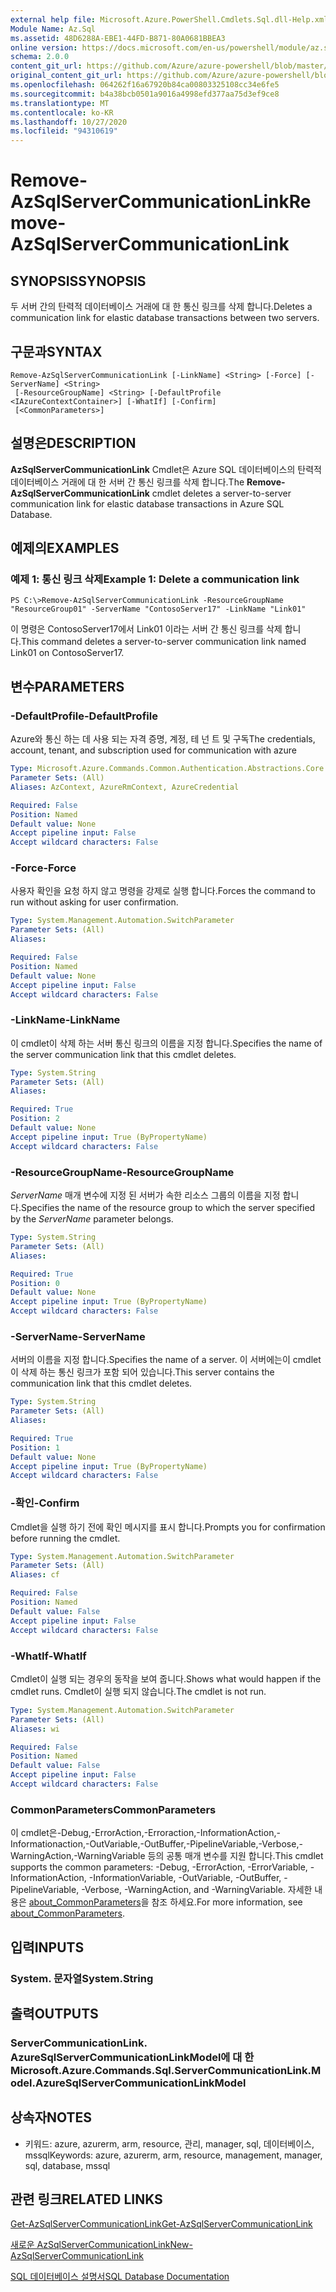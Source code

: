 ```yaml
---
external help file: Microsoft.Azure.PowerShell.Cmdlets.Sql.dll-Help.xml
Module Name: Az.Sql
ms.assetid: 48D6288A-EBE1-44FD-B871-80A0681BBEA3
online version: https://docs.microsoft.com/en-us/powershell/module/az.sql/remove-azsqlservercommunicationlink
schema: 2.0.0
content_git_url: https://github.com/Azure/azure-powershell/blob/master/src/Sql/Sql/help/Remove-AzSqlServerCommunicationLink.md
original_content_git_url: https://github.com/Azure/azure-powershell/blob/master/src/Sql/Sql/help/Remove-AzSqlServerCommunicationLink.md
ms.openlocfilehash: 064262f16a67920b84ca00803325108cc34e6fe5
ms.sourcegitcommit: b4a38bcb0501a9016a4998efd377aa75d3ef9ce8
ms.translationtype: MT
ms.contentlocale: ko-KR
ms.lasthandoff: 10/27/2020
ms.locfileid: "94310619"
---
```

# <span data-ttu-id="82c5f-101">Remove-AzSqlServerCommunicationLink</span><span class="sxs-lookup"><span data-stu-id="82c5f-101">Remove-AzSqlServerCommunicationLink</span></span>

## <span data-ttu-id="82c5f-102">SYNOPSIS</span><span class="sxs-lookup"><span data-stu-id="82c5f-102">SYNOPSIS</span></span>
<span data-ttu-id="82c5f-103">두 서버 간의 탄력적 데이터베이스 거래에 대 한 통신 링크를 삭제 합니다.</span><span class="sxs-lookup"><span data-stu-id="82c5f-103">Deletes a communication link for elastic database transactions between two servers.</span></span>

## <span data-ttu-id="82c5f-104">구문과</span><span class="sxs-lookup"><span data-stu-id="82c5f-104">SYNTAX</span></span>

```
Remove-AzSqlServerCommunicationLink [-LinkName] <String> [-Force] [-ServerName] <String>
 [-ResourceGroupName] <String> [-DefaultProfile <IAzureContextContainer>] [-WhatIf] [-Confirm]
 [<CommonParameters>]
```

## <span data-ttu-id="82c5f-105">설명은</span><span class="sxs-lookup"><span data-stu-id="82c5f-105">DESCRIPTION</span></span>
<span data-ttu-id="82c5f-106">**AzSqlServerCommunicationLink** Cmdlet은 Azure SQL 데이터베이스의 탄력적 데이터베이스 거래에 대 한 서버 간 통신 링크를 삭제 합니다.</span><span class="sxs-lookup"><span data-stu-id="82c5f-106">The **Remove-AzSqlServerCommunicationLink** cmdlet deletes a server-to-server communication link for elastic database transactions in Azure SQL Database.</span></span>

## <span data-ttu-id="82c5f-107">예제의</span><span class="sxs-lookup"><span data-stu-id="82c5f-107">EXAMPLES</span></span>

### <span data-ttu-id="82c5f-108">예제 1: 통신 링크 삭제</span><span class="sxs-lookup"><span data-stu-id="82c5f-108">Example 1: Delete a communication link</span></span>
```
PS C:\>Remove-AzSqlServerCommunicationLink -ResourceGroupName "ResourceGroup01" -ServerName "ContosoServer17" -LinkName "Link01"
```

<span data-ttu-id="82c5f-109">이 명령은 ContosoServer17에서 Link01 이라는 서버 간 통신 링크를 삭제 합니다.</span><span class="sxs-lookup"><span data-stu-id="82c5f-109">This command deletes a server-to-server communication link named Link01 on ContosoServer17.</span></span>

## <span data-ttu-id="82c5f-110">변수</span><span class="sxs-lookup"><span data-stu-id="82c5f-110">PARAMETERS</span></span>

### <span data-ttu-id="82c5f-111">-DefaultProfile</span><span class="sxs-lookup"><span data-stu-id="82c5f-111">-DefaultProfile</span></span>
<span data-ttu-id="82c5f-112">Azure와 통신 하는 데 사용 되는 자격 증명, 계정, 테 넌 트 및 구독</span><span class="sxs-lookup"><span data-stu-id="82c5f-112">The credentials, account, tenant, and subscription used for communication with azure</span></span>

```yaml
Type: Microsoft.Azure.Commands.Common.Authentication.Abstractions.Core.IAzureContextContainer
Parameter Sets: (All)
Aliases: AzContext, AzureRmContext, AzureCredential

Required: False
Position: Named
Default value: None
Accept pipeline input: False
Accept wildcard characters: False
```

### <span data-ttu-id="82c5f-113">-Force</span><span class="sxs-lookup"><span data-stu-id="82c5f-113">-Force</span></span>
<span data-ttu-id="82c5f-114">사용자 확인을 요청 하지 않고 명령을 강제로 실행 합니다.</span><span class="sxs-lookup"><span data-stu-id="82c5f-114">Forces the command to run without asking for user confirmation.</span></span>

```yaml
Type: System.Management.Automation.SwitchParameter
Parameter Sets: (All)
Aliases:

Required: False
Position: Named
Default value: None
Accept pipeline input: False
Accept wildcard characters: False
```

### <span data-ttu-id="82c5f-115">-LinkName</span><span class="sxs-lookup"><span data-stu-id="82c5f-115">-LinkName</span></span>
<span data-ttu-id="82c5f-116">이 cmdlet이 삭제 하는 서버 통신 링크의 이름을 지정 합니다.</span><span class="sxs-lookup"><span data-stu-id="82c5f-116">Specifies the name of the server communication link that this cmdlet deletes.</span></span>

```yaml
Type: System.String
Parameter Sets: (All)
Aliases:

Required: True
Position: 2
Default value: None
Accept pipeline input: True (ByPropertyName)
Accept wildcard characters: False
```

### <span data-ttu-id="82c5f-117">-ResourceGroupName</span><span class="sxs-lookup"><span data-stu-id="82c5f-117">-ResourceGroupName</span></span>
<span data-ttu-id="82c5f-118">*ServerName* 매개 변수에 지정 된 서버가 속한 리소스 그룹의 이름을 지정 합니다.</span><span class="sxs-lookup"><span data-stu-id="82c5f-118">Specifies the name of the resource group to which the server specified by the *ServerName* parameter belongs.</span></span>

```yaml
Type: System.String
Parameter Sets: (All)
Aliases:

Required: True
Position: 0
Default value: None
Accept pipeline input: True (ByPropertyName)
Accept wildcard characters: False
```

### <span data-ttu-id="82c5f-119">-ServerName</span><span class="sxs-lookup"><span data-stu-id="82c5f-119">-ServerName</span></span>
<span data-ttu-id="82c5f-120">서버의 이름을 지정 합니다.</span><span class="sxs-lookup"><span data-stu-id="82c5f-120">Specifies the name of a server.</span></span>
<span data-ttu-id="82c5f-121">이 서버에는이 cmdlet이 삭제 하는 통신 링크가 포함 되어 있습니다.</span><span class="sxs-lookup"><span data-stu-id="82c5f-121">This server contains the communication link that this cmdlet deletes.</span></span>

```yaml
Type: System.String
Parameter Sets: (All)
Aliases:

Required: True
Position: 1
Default value: None
Accept pipeline input: True (ByPropertyName)
Accept wildcard characters: False
```

### <span data-ttu-id="82c5f-122">-확인</span><span class="sxs-lookup"><span data-stu-id="82c5f-122">-Confirm</span></span>
<span data-ttu-id="82c5f-123">Cmdlet을 실행 하기 전에 확인 메시지를 표시 합니다.</span><span class="sxs-lookup"><span data-stu-id="82c5f-123">Prompts you for confirmation before running the cmdlet.</span></span>

```yaml
Type: System.Management.Automation.SwitchParameter
Parameter Sets: (All)
Aliases: cf

Required: False
Position: Named
Default value: False
Accept pipeline input: False
Accept wildcard characters: False
```

### <span data-ttu-id="82c5f-124">-WhatIf</span><span class="sxs-lookup"><span data-stu-id="82c5f-124">-WhatIf</span></span>
<span data-ttu-id="82c5f-125">Cmdlet이 실행 되는 경우의 동작을 보여 줍니다.</span><span class="sxs-lookup"><span data-stu-id="82c5f-125">Shows what would happen if the cmdlet runs.</span></span>
<span data-ttu-id="82c5f-126">Cmdlet이 실행 되지 않습니다.</span><span class="sxs-lookup"><span data-stu-id="82c5f-126">The cmdlet is not run.</span></span>

```yaml
Type: System.Management.Automation.SwitchParameter
Parameter Sets: (All)
Aliases: wi

Required: False
Position: Named
Default value: False
Accept pipeline input: False
Accept wildcard characters: False
```

### <span data-ttu-id="82c5f-127">CommonParameters</span><span class="sxs-lookup"><span data-stu-id="82c5f-127">CommonParameters</span></span>
<span data-ttu-id="82c5f-128">이 cmdlet은-Debug,-ErrorAction,-Erroraction,-InformationAction,-Informationaction,-OutVariable,-OutBuffer,-PipelineVariable,-Verbose,-WarningAction,-WarningVariable 등의 공통 매개 변수를 지원 합니다.</span><span class="sxs-lookup"><span data-stu-id="82c5f-128">This cmdlet supports the common parameters: -Debug, -ErrorAction, -ErrorVariable, -InformationAction, -InformationVariable, -OutVariable, -OutBuffer, -PipelineVariable, -Verbose, -WarningAction, and -WarningVariable.</span></span> <span data-ttu-id="82c5f-129">자세한 내용은 [about_CommonParameters](http://go.microsoft.com/fwlink/?LinkID=113216)을 참조 하세요.</span><span class="sxs-lookup"><span data-stu-id="82c5f-129">For more information, see [about_CommonParameters](http://go.microsoft.com/fwlink/?LinkID=113216).</span></span>

## <span data-ttu-id="82c5f-130">입력</span><span class="sxs-lookup"><span data-stu-id="82c5f-130">INPUTS</span></span>

### <span data-ttu-id="82c5f-131">System. 문자열</span><span class="sxs-lookup"><span data-stu-id="82c5f-131">System.String</span></span>

## <span data-ttu-id="82c5f-132">출력</span><span class="sxs-lookup"><span data-stu-id="82c5f-132">OUTPUTS</span></span>

### <span data-ttu-id="82c5f-133">ServerCommunicationLink. AzureSqlServerCommunicationLinkModel에 대 한</span><span class="sxs-lookup"><span data-stu-id="82c5f-133">Microsoft.Azure.Commands.Sql.ServerCommunicationLink.Model.AzureSqlServerCommunicationLinkModel</span></span>

## <span data-ttu-id="82c5f-134">상속자</span><span class="sxs-lookup"><span data-stu-id="82c5f-134">NOTES</span></span>
* <span data-ttu-id="82c5f-135">키워드: azure, azurerm, arm, resource, 관리, manager, sql, 데이터베이스, mssql</span><span class="sxs-lookup"><span data-stu-id="82c5f-135">Keywords: azure, azurerm, arm, resource, management, manager, sql, database, mssql</span></span>

## <span data-ttu-id="82c5f-136">관련 링크</span><span class="sxs-lookup"><span data-stu-id="82c5f-136">RELATED LINKS</span></span>

[<span data-ttu-id="82c5f-137">Get-AzSqlServerCommunicationLink</span><span class="sxs-lookup"><span data-stu-id="82c5f-137">Get-AzSqlServerCommunicationLink</span></span>](./Get-AzSqlServerCommunicationLink.md)

[<span data-ttu-id="82c5f-138">새로운 AzSqlServerCommunicationLink</span><span class="sxs-lookup"><span data-stu-id="82c5f-138">New-AzSqlServerCommunicationLink</span></span>](./New-AzSqlServerCommunicationLink.md)

[<span data-ttu-id="82c5f-139">SQL 데이터베이스 설명서</span><span class="sxs-lookup"><span data-stu-id="82c5f-139">SQL Database Documentation</span></span>](https://docs.microsoft.com/azure/sql-database/)
